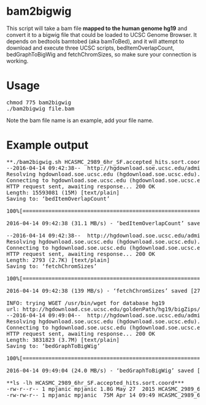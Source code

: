# bam2bigwig

This script will take a bam file **mapped to the human genome hg19** and convert it to a bigwig file that could be loaded to UCSC Genome Browser. It depends on bedtools bamtobed (aka bamToBed), and it will attempt to download and execute three UCSC scripts, bedItemOverlapCount, bedGraphToBigWig and fetchChromSizes, so make sure your connection is working.

# Usage

<pre>
chmod 775 bam2bigwig
./bam2bigwig file.bam
</pre>

Note the bam file name is an example, add your file name.

# Example output

<pre>
**./bam2bigwig.sh HCASMC_2989_6hr_SF.accepted_hits.sort.coord.bam**
--2016-04-14 09:42:38--  http://hgdownload.soe.ucsc.edu/admin/exe/linux.x86_64/bedItemOverlapCount
Resolving hgdownload.soe.ucsc.edu (hgdownload.soe.ucsc.edu)... 128.114.119.163
Connecting to hgdownload.soe.ucsc.edu (hgdownload.soe.ucsc.edu)|128.114.119.163|:80... connected.
HTTP request sent, awaiting response... 200 OK
Length: 15593081 (15M) [text/plain]
Saving to: ‘bedItemOverlapCount’

100%[=======================================================================================================================================================>] 15,593,081  31.1MB/s   in 0.5s

2016-04-14 09:42:38 (31.1 MB/s) - ‘bedItemOverlapCount’ saved [15593081/15593081]

--2016-04-14 09:42:38--  http://hgdownload.soe.ucsc.edu/admin/exe/linux.x86_64/fetchChromSizes
Resolving hgdownload.soe.ucsc.edu (hgdownload.soe.ucsc.edu)... 128.114.119.163
Connecting to hgdownload.soe.ucsc.edu (hgdownload.soe.ucsc.edu)|128.114.119.163|:80... connected.
HTTP request sent, awaiting response... 200 OK
Length: 2793 (2.7K) [text/plain]
Saving to: ‘fetchChromSizes’

100%[=======================================================================================================================================================>] 2,793       --.-K/s   in 0s

2016-04-14 09:42:38 (139 MB/s) - ‘fetchChromSizes’ saved [2793/2793]

INFO: trying WGET /usr/bin/wget for database hg19
url: http://hgdownload.cse.ucsc.edu/goldenPath/hg19/bigZips/hg19.chrom.sizes
--2016-04-14 09:49:04--  http://hgdownload.soe.ucsc.edu/admin/exe/linux.x86_64/bedGraphToBigWig
Resolving hgdownload.soe.ucsc.edu (hgdownload.soe.ucsc.edu)... 128.114.119.163
Connecting to hgdownload.soe.ucsc.edu (hgdownload.soe.ucsc.edu)|128.114.119.163|:80... connected.
HTTP request sent, awaiting response... 200 OK
Length: 3831823 (3.7M) [text/plain]
Saving to: ‘bedGraphToBigWig’

100%[=======================================================================================================================================================>] 3,831,823   24.0MB/s   in 0.2s

2016-04-14 09:49:04 (24.0 MB/s) - ‘bedGraphToBigWig’ saved [3831823/3831823]

**ls -lh HCASMC_2989_6hr_SF.accepted_hits.sort.coord***
-rw-r--r-- 1 mpjanic mpjanic 1.8G May 27  2015 HCASMC_2989_6hr_SF.accepted_hits.sort.coord.bam
-rw-rw-r-- 1 mpjanic mpjanic  75M Apr 14 09:49 HCASMC_2989_6hr_SF.accepted_hits.sort.coord.bam.bw

</pre>
